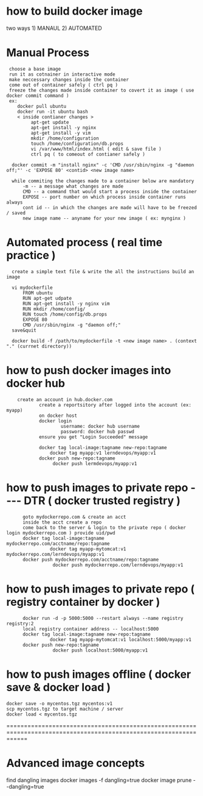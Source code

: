 how to build docker image
=========================
   two ways
     1) MANAUL
     2) AUTOMATED

   Manual Process
   ==============
     choose a base image
     run it as cotnainer in interactive mode
     make neccessary changes inside the container
     come out of container safely ( ctrl pq )
     freeze the changes made inside container to covert it as image ( use docker commit command )
     ex:
        docker pull ubuntu
        docker run -it ubuntu bash
        < inside contianer changes >
             apt-get update
             apt-get install -y nginx
             apt-get install -y vim
             mkdir /home/configuration
             touch /home/configuration/db.props
             vi /var/www/html/index.html ( edit & save file )
             ctrl pq ( to comeout of contianer safely )

      docker commit -m "install nginx" -c 'CMD /usr/sbin/nginx -g "daemon off;"' -c 'EXPOSE 80' <contid> <new image name>

      while commiting the changes made to a container below are mandatory
          -m -- a message what changes are made
          CMD -- a command that would start a process inside the container
          EXPOSE -- port number on which process inside container runs always
          cont id -- in which the changes are made will have to be freezed / saved
          new image name -- anyname for your new image ( ex: mynginx )

   Automated process ( real time practice )
   =========================================
      create a simple text file & write the all the instructions build an image

      vi mydockerfile
          FROM ubuntu
          RUN apt-get udpate
          RUN apt-get install -y nginx vim
          RUN mkdir /home/config/
          RUN touch /home/config/db.props
          EXPOSE 80
          CMD /usr/sbin/nginx -g "daemon off;"
      save&quit

      docker build -f /path/to/mydockerfile -t <new image name> . (context "." (currnet directory))


how to push docker images into docker hub
==========================================
        create an account in hub.docker.com
                create a reportsitory after logged into the account (ex: myapp)
                on docker host
                docker login
                        username: docker hub username
                        password: docker hub passwd
                ensure you get "Login Succeeded" message

                docker tag local-image:tagname new-repo:tagname
                    docker tag myapp:v1 lerndevops/myapp:v1
                docker push new-repo:tagname
                     docker push lermdevops/myapp:v1


how to push images to private repo ---- DTR ( docker trusted registry )
=======================================================================
          goto mydockerrepo.com & create an acct
          inside the acct create a repo
          come back to the server & login to the private repo ( docker login mydockerrepo.com ) provide uid/pwd
          docker tag local-image:tagname mydockerrepo.com/acctname/repo:tagname
                    docker tag myapp-mytomcat:v1 mydockerrepo.com/lerndevops/myapp:v1
          docker push mydockerrepo.com/acctname/repo:tagname
                     docker push mydockerrepo.com/lerndevops/myapp:v1


how to push images to private repo ( registry container by docker )
===================================================================
          docker run -d -p 5000:5000 --restart always --name registry registry:2
          local registry container address -- localhost:5000
          docker tag local-image:tagname new-repo:tagname
                    docker tag myapp-mytomcat:v1 localhost:5000/myapp:v1
          docker push new-repo:tagname
                     docker push localhost:5000/myapp:v1


how to push images offline ( docker save & docker load )
========================================================
    docker save -o mycentos.tgz mycentos:v1
    scp mycentos.tgz to target machine / server
    docker load < mycentos.tgz

==================================================================================================================

Advanced image concepts
=======================

   find dangling images 
       docker images -f dangling=true
       docker image prune --dangling=true
